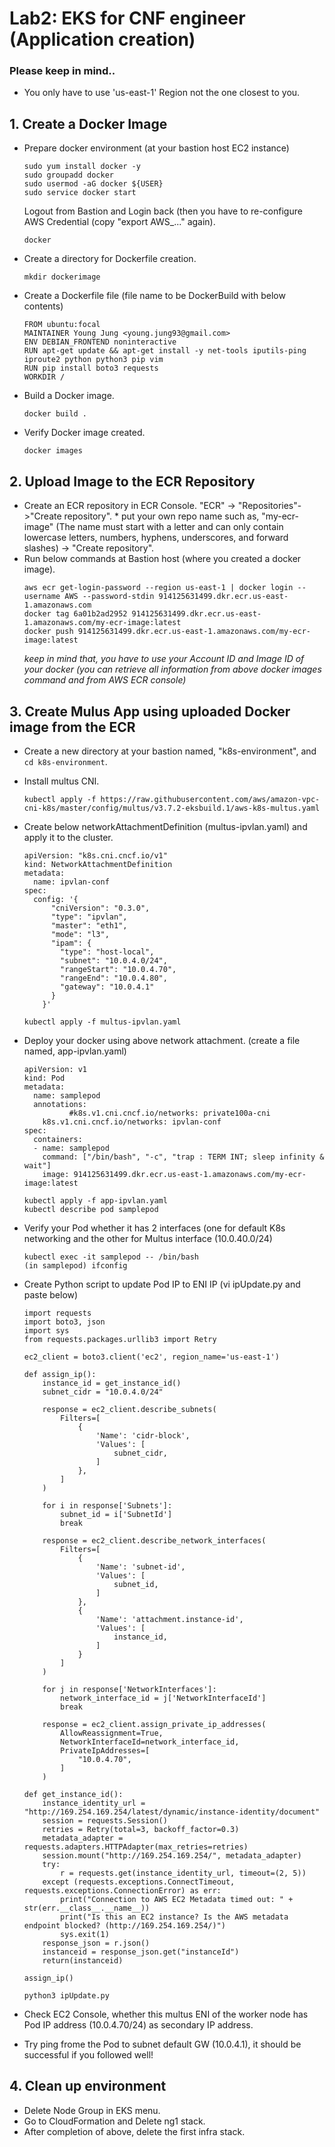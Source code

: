 # Lab2: EKS for CNF engineer (Application creation)

### Please keep in mind..
* You only have to use 'us-east-1' Region not the one closest to you.

## 1. Create a Docker Image 
* Prepare docker environment (at your bastion host EC2 instance)
  ````
  sudo yum install docker -y
  sudo groupadd docker
  sudo usermod -aG docker ${USER}
  sudo service docker start
  ````
  Logout from Bastion and Login back (then you have to re-configure AWS Credential (copy "export AWS_..." again). 
  ````
  docker
  ````
* Create a directory for Dockerfile creation.
  ````
  mkdir dockerimage
  ````
* Create a Dockerfile file (file name to be DockerBuild with below contents)
  ````
  FROM ubuntu:focal
  MAINTAINER Young Jung <young.jung93@gmail.com>
  ENV DEBIAN_FRONTEND noninteractive
  RUN apt-get update && apt-get install -y net-tools iputils-ping iproute2 python python3 pip vim
  RUN pip install boto3 requests
  WORKDIR /
  ````
* Build a Docker image.
  ```` 
  docker build .
  ````
* Verify Docker image created.
  ````
  docker images 
  ````
  
## 2. Upload Image to the ECR Repository
* Create an ECR repository in ECR Console. "ECR" -> "Repositories"->"Create repository".
      * put your own repo name such as, "my-ecr-image" (The name must start with a letter and can only contain lowercase letters, numbers, hyphens, underscores, and forward slashes) -> "Create repository".
* Run below commands at Bastion host (where you created a docker image). 
  ````
  aws ecr get-login-password --region us-east-1 | docker login --username AWS --password-stdin 914125631499.dkr.ecr.us-east-1.amazonaws.com
  docker tag 6a01b2ad2952 914125631499.dkr.ecr.us-east-1.amazonaws.com/my-ecr-image:latest
  docker push 914125631499.dkr.ecr.us-east-1.amazonaws.com/my-ecr-image:latest
  ````
  *keep in mind that, you have to use your Account ID and Image ID of your docker (you can retrieve all information from above docker images command and from AWS ECR console)*

## 3. Create Mulus App using uploaded Docker image from the ECR
* Create a new directory at your bastion named, "k8s-environment", and `cd k8s-environment`.
* Install multus CNI.
  ````
  kubectl apply -f https://raw.githubusercontent.com/aws/amazon-vpc-cni-k8s/master/config/multus/v3.7.2-eksbuild.1/aws-k8s-multus.yaml
  ````

* Create below networkAttachmentDefinition (multus-ipvlan.yaml) and apply it to the cluster.

  ````
  apiVersion: "k8s.cni.cncf.io/v1"
  kind: NetworkAttachmentDefinition
  metadata:
    name: ipvlan-conf
  spec:
    config: '{
        "cniVersion": "0.3.0",
        "type": "ipvlan",
        "master": "eth1",
        "mode": "l3",
        "ipam": {
          "type": "host-local",
          "subnet": "10.0.4.0/24",
          "rangeStart": "10.0.4.70",
          "rangeEnd": "10.0.4.80",
          "gateway": "10.0.4.1"
        }
      }'
  ````

  ````
  kubectl apply -f multus-ipvlan.yaml
  ````

* Deploy your docker using above network attachment. (create a file named, app-ipvlan.yaml)
  ````
  apiVersion: v1
  kind: Pod
  metadata:
    name: samplepod
    annotations:
            #k8s.v1.cni.cncf.io/networks: private100a-cni
      k8s.v1.cni.cncf.io/networks: ipvlan-conf
  spec:
    containers:
    - name: samplepod
      command: ["/bin/bash", "-c", "trap : TERM INT; sleep infinity & wait"]
      image: 914125631499.dkr.ecr.us-east-1.amazonaws.com/my-ecr-image:latest
  ````

  ````
  kubectl apply -f app-ipvlan.yaml
  kubectl describe pod samplepod
  ````
* Verify your Pod whether it has 2 interfaces (one for default K8s networking and the other for Multus interface (10.0.40.0/24)
  ````
  kubectl exec -it samplepod -- /bin/bash
  (in samplepod) ifconfig
  ````  
* Create Python script to update Pod IP to ENI IP (vi ipUpdate.py and paste below)
  ````
  import requests
  import boto3, json
  import sys
  from requests.packages.urllib3 import Retry

  ec2_client = boto3.client('ec2', region_name='us-east-1')

  def assign_ip():
      instance_id = get_instance_id()
      subnet_cidr = "10.0.4.0/24"

      response = ec2_client.describe_subnets(
          Filters=[
              {
                  'Name': 'cidr-block',
                  'Values': [
                      subnet_cidr,
                  ]
              },
          ]
      )

      for i in response['Subnets']:
          subnet_id = i['SubnetId']
          break

      response = ec2_client.describe_network_interfaces(
          Filters=[
              {
                  'Name': 'subnet-id',
                  'Values': [
                      subnet_id,
                  ]
              },
              {
                  'Name': 'attachment.instance-id',
                  'Values': [
                      instance_id,
                  ]
              }
          ]
      )

      for j in response['NetworkInterfaces']:
          network_interface_id = j['NetworkInterfaceId']
          break

      response = ec2_client.assign_private_ip_addresses(
          AllowReassignment=True,
          NetworkInterfaceId=network_interface_id,
          PrivateIpAddresses=[
              "10.0.4.70",
          ]
      )

  def get_instance_id():
      instance_identity_url = "http://169.254.169.254/latest/dynamic/instance-identity/document"
      session = requests.Session()
      retries = Retry(total=3, backoff_factor=0.3)
      metadata_adapter = requests.adapters.HTTPAdapter(max_retries=retries)
      session.mount("http://169.254.169.254/", metadata_adapter)
      try:
          r = requests.get(instance_identity_url, timeout=(2, 5))
      except (requests.exceptions.ConnectTimeout, requests.exceptions.ConnectionError) as err:
          print("Connection to AWS EC2 Metadata timed out: " + str(err.__class__.__name__))
          print("Is this an EC2 instance? Is the AWS metadata endpoint blocked? (http://169.254.169.254/)")
          sys.exit(1)
      response_json = r.json()
      instanceid = response_json.get("instanceId")
      return(instanceid)

  assign_ip()
  ````
  ````
  python3 ipUpdate.py
  ````
* Check EC2 Console, whether this multus ENI of the worker node has Pod IP address (10.0.4.70/24) as secondary IP address.  
* Try ping frome the Pod to subnet default GW (10.0.4.1), it should be successful if you followed well!
  

## 4. Clean up environment
* Delete Node Group in EKS menu. 
* Go to CloudFormation and Delete ng1 stack. 
* After completion of above, delete the first infra stack. 
